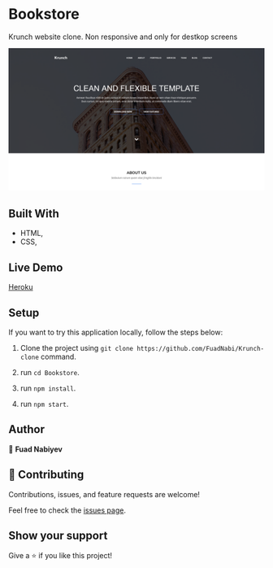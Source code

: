 # Bookstore

  Krunch website clone. Non responsive and only for destkop screens

  ![screenshot](screenshot.png)


## Built With

- HTML,
- CSS,

## Live Demo

[Heroku](https://rawcdn.githack.com/FuadNabi/Krunch-clone/59243e7a4d4dc64c651914aa2db3dddc0e61a9da/index.html)

## Setup

  If you want to try this application locally, follow the steps below:

  1. Clone the project using `git clone https://github.com/FuadNabi/Krunch-clone` command.

  2. run `cd Bookstore`.

  3. run `npm install`.

  4. run `npm start`.

## Author

👤 **Fuad Nabiyev**


## 🤝 Contributing

Contributions, issues, and feature requests are welcome!

Feel free to check the <a href="https://github.com/FuadNabi/Krunch-clone/issues" target="_blank">issues page</a>.

## Show your support

Give a ⭐️ if you like this project!
